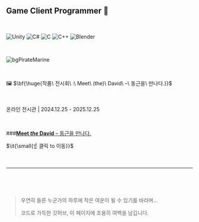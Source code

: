 ## Game Client Programmer 👋

&nbsp;

![Unity](https://img.shields.io/badge/Unity-2c3e50.svg?style=for-the-badge&logo=Unity&logoColor=white)
![C#](https://img.shields.io/badge/csharp-8e44ad.svg?style=for-the-badge&logo=csharp&logoColor=white)
![C]("https://img.shields.io/badge/C-A8B9CC.svg?&style=for-the-badge&logo=c&logoColor=white")
![C++]("https://img.shields.io/badge/C++-00599C.svg?&style=for-the-badge&logo=cplusplus&logoColor=white")
![Blender]("https://img.shields.io/badge/blender-00599C.svg?&style=for-the-badge&logo=blender&logoColor=white")

&nbsp;

![bgPirateMarine](https://github.com/user-attachments/assets/ab277970-872a-4d92-a937-bee8c6a67cd4)

&nbsp;

🖼️ $\bf{\huge{작품\ 전시회\ :\ Meet\ (the)\ David\ –\ 동근을\ 만나다.}}$

&nbsp;

온라인 전시관 | 2024.12.25 - 2025.12.25

&nbsp;

###[**Meet *the* David** – 동근을 만나다.](https://bulletprooves.github.io/myMiniHomeP/html/myPortfolio.html)

$\it{\small{☝ 클릭 to 이동}}$

&nbsp;

---

&nbsp;

&nbsp;

>
> 우연히 들른 누군가의 하루에 작은 여운이 될 수 있기를 바라며...
> 
> 코드로 가득한 깃허브, 이 페이지에 조용히 여백을 남깁니다.
>

&nbsp;

&nbsp;

&nbsp;

&nbsp;

&nbsp;

&nbsp;

&nbsp;

&nbsp;

&nbsp;

&nbsp;

&nbsp;

&nbsp;

&nbsp;

&nbsp;

&nbsp;

&nbsp;

<!--
**bulletprooves/bulletprooves** is a ✨ _special_ ✨ repository because its `README.md` (this file) appears on your GitHub profile.

Here are some ideas to get you started:

- 🔭 I’m currently working on ...
- 🌱 I’m currently learning ...
- 👯 I’m looking to collaborate on ...
- 🤔 I’m looking for help with ...
- 💬 Ask me about ...
- 📫 How to reach me: ...
- 😄 Pronouns: ...
- ⚡ Fun fact: ...
-->
